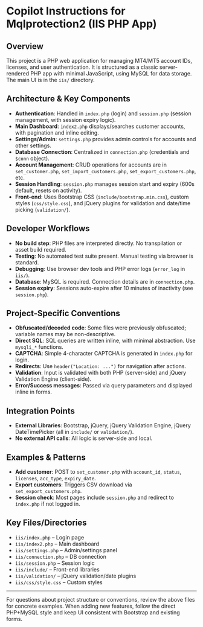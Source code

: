 # Copilot Instructions for Mqlprotection2 (IIS PHP App)

## Overview
This project is a PHP web application for managing MT4/MT5 account IDs, licenses, and user authentication. It is structured as a classic server-rendered PHP app with minimal JavaScript, using MySQL for data storage. The main UI is in the `iis/` directory.

## Architecture & Key Components
- **Authentication**: Handled in `index.php` (login) and `session.php` (session management, with session expiry logic).
- **Main Dashboard**: `index2.php` displays/searches customer accounts, with pagination and inline editing.
- **Settings/Admin**: `settings.php` provides admin controls for accounts and other settings.
- **Database Connection**: Centralized in `connection.php` (credentials and `$conn` object).
- **Account Management**: CRUD operations for accounts are in `set_customer.php`, `set_import_customers.php`, `set_export_customers.php`, etc.
- **Session Handling**: `session.php` manages session start and expiry (600s default, resets on activity).
- **Front-end**: Uses Bootstrap CSS (`include/bootstrap.min.css`), custom styles (`css/style.css`), and jQuery plugins for validation and date/time picking (`validation/`).

## Developer Workflows
- **No build step**: PHP files are interpreted directly. No transpilation or asset build required.
- **Testing**: No automated test suite present. Manual testing via browser is standard.
- **Debugging**: Use browser dev tools and PHP error logs (`error_log` in `iis/`).
- **Database**: MySQL is required. Connection details are in `connection.php`.
- **Session expiry**: Sessions auto-expire after 10 minutes of inactivity (see `session.php`).

## Project-Specific Conventions
- **Obfuscated/decoded code**: Some files were previously obfuscated; variable names may be non-descriptive.
- **Direct SQL**: SQL queries are written inline, with minimal abstraction. Use `mysqli_*` functions.
- **CAPTCHA**: Simple 4-character CAPTCHA is generated in `index.php` for login.
- **Redirects**: Use `header("Location: ...")` for navigation after actions.
- **Validation**: Input is validated with both PHP (server-side) and jQuery Validation Engine (client-side).
- **Error/Success messages**: Passed via query parameters and displayed inline in forms.

## Integration Points
- **External Libraries**: Bootstrap, jQuery, jQuery Validation Engine, jQuery DateTimePicker (all in `include/` or `validation/`).
- **No external API calls**: All logic is server-side and local.

## Examples & Patterns
- **Add customer**: POST to `set_customer.php` with `account_id`, `status`, `licenses`, `acc_type`, `expiry_date`.
- **Export customers**: Triggers CSV download via `set_export_customers.php`.
- **Session check**: Most pages include `session.php` and redirect to `index.php` if not logged in.

## Key Files/Directories
- `iis/index.php` – Login page
- `iis/index2.php` – Main dashboard
- `iis/settings.php` – Admin/settings panel
- `iis/connection.php` – DB connection
- `iis/session.php` – Session logic
- `iis/include/` – Front-end libraries
- `iis/validation/` – jQuery validation/date plugins
- `iis/css/style.css` – Custom styles

---

For questions about project structure or conventions, review the above files for concrete examples. When adding new features, follow the direct PHP+MySQL style and keep UI consistent with Bootstrap and existing forms.
